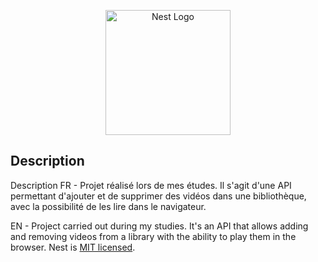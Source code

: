 <p align="center">
  <a href="http://nestjs.com/" target="blank"><img src="https://nestjs.com/img/logo-small.svg" width="200" alt="Nest Logo" /></a>
</p>

[circleci-image]: https://img.shields.io/circleci/build/github/nestjs/nest/master?token=abc123def456
[circleci-url]: https://circleci.com/gh/nestjs/nest

## Description

Description
FR - Projet réalisé lors de mes études. Il s'agit d'une API permettant d'ajouter et de supprimer des vidéos dans une bibliothèque, avec la possibilité de les lire dans le navigateur.

EN - Project carried out during my studies. It's an API that allows adding and removing videos from a library with the ability to play them in the browser.
Nest is [MIT licensed](LICENSE).
